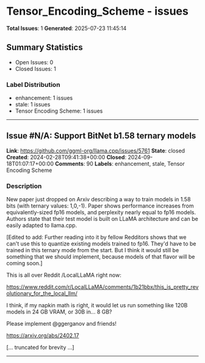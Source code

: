# Tensor_Encoding_Scheme - issues

**Total Issues**: 1
**Generated**: 2025-07-23 11:45:14

## Summary Statistics

- Open Issues: 0
- Closed Issues: 1

### Label Distribution

- enhancement: 1 issues
- stale: 1 issues
- Tensor Encoding Scheme: 1 issues

---

## Issue #N/A: Support BitNet b1.58 ternary models

**Link**: https://github.com/ggml-org/llama.cpp/issues/5761
**State**: closed
**Created**: 2024-02-28T09:41:38+00:00
**Closed**: 2024-09-18T01:07:17+00:00
**Comments**: 90
**Labels**: enhancement, stale, Tensor Encoding Scheme

### Description

New paper just dropped on Arxiv describing a way to train models in 1.58 bits (with ternary values: 1,0,-1). Paper shows performance increases from equivalently-sized fp16 models, and perplexity nearly equal to fp16 models. Authors state that their test model is built on LLaMA architecture and can be easily adapted to llama.cpp.

[Edited to add: Further reading into it by fellow Redditors shows that we can't use this to quantize existing models trained to fp16. They'd have to be trained in this ternary mode from the start. But I think it would still be something that we should implement, because models of that flavor will be coming soon.]

This is all over Reddit /LocalLLaMA right now:

https://www.reddit.com/r/LocalLLaMA/comments/1b21bbx/this_is_pretty_revolutionary_for_the_local_llm/

I think, if my napkin math is right, it would let us run something like 120B models in 24 GB VRAM, or 30B in... 8 GB?

Please implement @ggerganov and friends!

https://arxiv.org/abs/2402.17

[... truncated for brevity ...]

---

